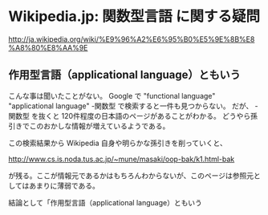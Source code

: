 # Wikipedia.jp: 関数型言語 に関する疑問

http://ja.wikipedia.org/wiki/%E9%96%A2%E6%95%B0%E5%9E%8B%E8%A8%80%E8%AA%9E

  ## 作用型言語（applicational language）ともいう

こんな事は聞いたことがない。
Google で "functional language" "applicational language" -関数型 で検索すると一件も見つからない。
だが、 -関数型 を抜くと 120件程度の日本語のページがあることがわかる。
どうやら孫引きでこのおかしな情報が増えているようである。

この検索結果から Wikipedia 自身や明らかな孫引きを削っていくと、

http://www.cs.is.noda.tus.ac.jp/~mune/masaki/oop-bak/k1.html-bak

が残る。ここが情報元であるかはもちろんわからないが、このページは参照元としてはあまりに薄弱である。

  結論として「作用型言語（applicational language）ともいう
